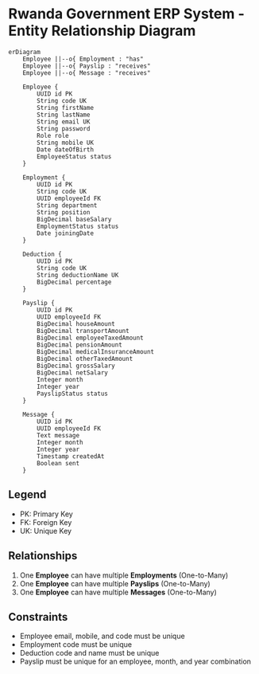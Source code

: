 # Rwanda Government ERP System - Entity Relationship Diagram

```mermaid
erDiagram
    Employee ||--o{ Employment : "has"
    Employee ||--o{ Payslip : "receives"
    Employee ||--o{ Message : "receives"

    Employee {
        UUID id PK
        String code UK
        String firstName
        String lastName
        String email UK
        String password
        Role role
        String mobile UK
        Date dateOfBirth
        EmployeeStatus status
    }

    Employment {
        UUID id PK
        String code UK
        UUID employeeId FK
        String department
        String position
        BigDecimal baseSalary
        EmploymentStatus status
        Date joiningDate
    }

    Deduction {
        UUID id PK
        String code UK
        String deductionName UK
        BigDecimal percentage
    }

    Payslip {
        UUID id PK
        UUID employeeId FK
        BigDecimal houseAmount
        BigDecimal transportAmount
        BigDecimal employeeTaxedAmount
        BigDecimal pensionAmount
        BigDecimal medicalInsuranceAmount
        BigDecimal otherTaxedAmount
        BigDecimal grossSalary
        BigDecimal netSalary
        Integer month
        Integer year
        PayslipStatus status
    }

    Message {
        UUID id PK
        UUID employeeId FK
        Text message
        Integer month
        Integer year
        Timestamp createdAt
        Boolean sent
    }
```

## Legend
- PK: Primary Key
- FK: Foreign Key
- UK: Unique Key

## Relationships
1. One **Employee** can have multiple **Employments** (One-to-Many)
2. One **Employee** can have multiple **Payslips** (One-to-Many)
3. One **Employee** can have multiple **Messages** (One-to-Many)

## Constraints
- Employee email, mobile, and code must be unique
- Employment code must be unique
- Deduction code and name must be unique
- Payslip must be unique for an employee, month, and year combination